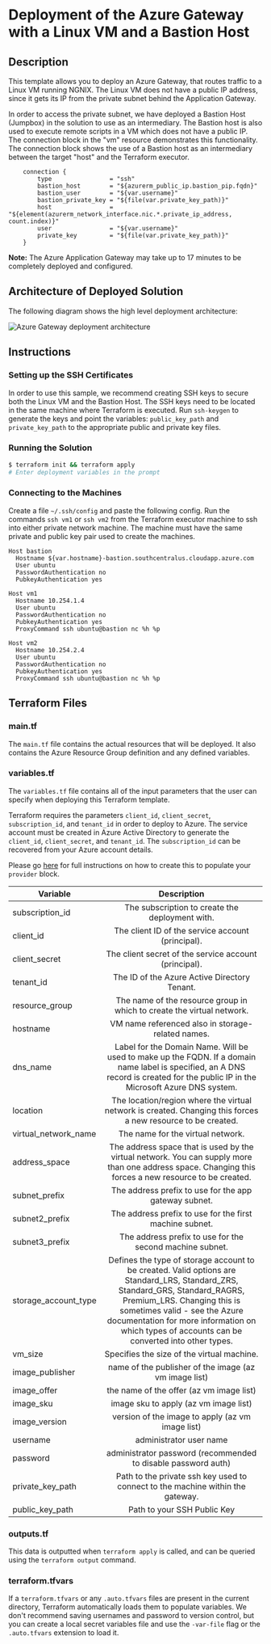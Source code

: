 # Deployment of the Azure Gateway with a Linux VM and a Bastion Host

## Description

This template allows you to deploy an Azure Gateway, that routes traffic to a Linux VM running NGNIX. The Linux VM does not have a public IP address, since it gets its IP from the private subnet behind the Application Gateway. 

In order to access the private subnet, we have deployed a Bastion Host (Jumpbox) in the solution to use as an intermediary. The Bastion host is also used to execute remote scripts in a VM which does not have a public IP. The connection block in the "vm" resource demonstrates this functionality. The connection block shows the use of a Bastion host as an intermediary between the target "host" and the Terraform executor.

```hcl
    connection {
        type                = "ssh"
        bastion_host        = "${azurerm_public_ip.bastion_pip.fqdn}"
        bastion_user        = "${var.username}"
        bastion_private_key = "${file(var.private_key_path)}"
        host                = "${element(azurerm_network_interface.nic.*.private_ip_address, count.index)}"
        user                = "${var.username}"
        private_key         = "${file(var.private_key_path)}"
    }
```

**Note:** The Azure Application Gateway may take up to 17 minutes to be completely deployed and configured.

## Architecture of Deployed Solution

The following diagram shows the high level deployment architecture: 

![Azure Gateway deployment architecture](assets/Terraform-Azure-Gateway-Example.png)

## Instructions

### Setting up the SSH Certificates

In order to use this sample, we recommend creating SSH keys to secure both the Linux VM and the Bastion Host.  The SSH keys need to be located in the same machine where Terraform is executed. Run `ssh-keygen` to generate the keys and point the variables: `public_key_path` and `private_key_path` to the appropriate public and private key files.

### Running the Solution

```bash
$ terraform init && terraform apply
# Enter deployment variables in the prompt
```

### Connecting to the Machines

Create a file `~/.ssh/config` and paste the following config. Run the commands `ssh vm1` or `ssh vm2` from the Terraform executor machine to ssh into either private network machine. The machine must have the same private and public key pair used to create the machines.

```
Host bastion
  Hostname ${var.hostname}-bastion.southcentralus.cloudapp.azure.com
  User ubuntu
  PasswordAuthentication no
  PubkeyAuthentication yes

Host vm1
  Hostname 10.254.1.4
  User ubuntu
  PasswordAuthentication no
  PubkeyAuthentication yes
  ProxyCommand ssh ubuntu@bastion nc %h %p

Host vm2
  Hostname 10.254.2.4
  User ubuntu
  PasswordAuthentication no
  PubkeyAuthentication yes
  ProxyCommand ssh ubuntu@bastion nc %h %p
```

## Terraform Files

### main.tf
The `main.tf` file contains the actual resources that will be deployed. It also contains the Azure Resource Group definition and any defined variables.

### variables.tf
The `variables.tf` file contains all of the input parameters that the user can specify when deploying this Terraform template.

Terraform requires the parameters `client_id`, `client_secret`, `subscription_id`, and `tenant_id` in order to deploy to Azure. The service account must be created in Azure Active Directory to generate the `client_id`, `client_secret`, and `tenant_id`. The `subscription_id` can be recovered from your Azure account details.

Please go [here](https://www.terraform.io/docs/providers/azurerm/) for full instructions on how to create this to populate your `provider` block.

| Variable      | Description    |
| ------------- |:-------------:|
|subscription_id	|The subscription to create the deployment with.	||
|client_id	|The client ID of the service account (principal).	||
|client_secret	|The client secret of the service account (principal).	||
|tenant_id	|The ID of the Azure Active Directory Tenant.	||
|resource_group	|The name of the resource group in which to create the virtual network.	||
|hostname	|VM name referenced also in storage-related names.	||
|dns_name	| Label for the Domain Name. Will be used to make up the FQDN. If a domain name label is specified, an A DNS record is created for the public IP in the Microsoft Azure DNS system.	||
|location	|The location/region where the virtual network is created. Changing this forces a new resource to be created.	|southcentralus|
|virtual_network_name	|The name for the virtual network.	|vnet|
|address_space	|The address space that is used by the virtual network. You can supply more than one address space. Changing this forces a new resource to be created.	|10.254.0.0/16|
|subnet_prefix	|The address prefix to use for the app gateway subnet.	|10.254.0.0/24|
|subnet2_prefix	|The address prefix to use for the first machine subnet.	|10.254.1.0/24|
|subnet3_prefix	|The address prefix to use for the second machine subnet.	|10.254.2.0/24|
|storage_account_type	|Defines the type of storage account to be created. Valid options are Standard_LRS, Standard_ZRS, Standard_GRS, Standard_RAGRS, Premium_LRS. Changing this is sometimes valid - see the Azure documentation for more information on which types of accounts can be converted into other types.	|Standard_LRS|
|vm_size	|Specifies the size of the virtual machine.	|Standard_A0|
|image_publisher	|name of the publisher of the image (az vm image list)	|Canonical|
|image_offer	|the name of the offer (az vm image list)	|UbuntuServer|
|image_sku	|image sku to apply (az vm image list)	|16.04-LTS|
|image_version	|version of the image to apply (az vm image list)	|latest|
|username	|administrator user name	|ubuntu|
|password	|administrator password (recommended to disable password auth)	|C0c0nut1234!|
|private_key_path	|Path to the private ssh key used to connect to the machine within the gateway.	|/home/ubuntu/.ssh/id_rsa|
|public_key_path	|Path to your SSH Public Key	|/home/ubuntu/.ssh/id_rsa.pub|

### outputs.tf
This data is outputted when `terraform apply` is called, and can be queried using the `terraform output` command.

### terraform.tfvars
If a `terraform.tfvars` or any `.auto.tfvars` files are present in the current directory, Terraform automatically loads them to populate variables. We don't recommend saving usernames and password to version control, but you can create a local secret variables file and use the `-var-file` flag or the `.auto.tfvars` extension to load it.
